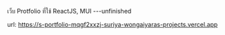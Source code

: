เว็บ Protfolio ที่ใช้ ReactJS, MUI ---unfinished

url: https://s-portfolio-mqgf2xxzj-suriya-wongaiyaras-projects.vercel.app

